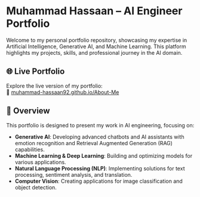 # Muhammad Hassaan – AI Engineer Portfolio

Welcome to my personal portfolio repository, showcasing my expertise in Artificial Intelligence, Generative AI, and Machine Learning. This platform highlights my projects, skills, and professional journey in the AI domain.

## 🌐 Live Portfolio

Explore the live version of my portfolio:  
🔗 [muhammad-hassaan92.github.io/About-Me](https://muhammad-hassaan92.github.io/About-Me/)

## 📌 Overview

This portfolio is designed to present my work in AI engineering, focusing on:

- **Generative AI**: Developing advanced chatbots and AI assistants with emotion recognition and Retrieval Augmented Generation (RAG) capabilities.
- **Machine Learning & Deep Learning**: Building and optimizing models for various applications.
- **Natural Language Processing (NLP)**: Implementing solutions for text processing, sentiment analysis, and translation.
- **Computer Vision**: Creating applications for image classification and object detection.
